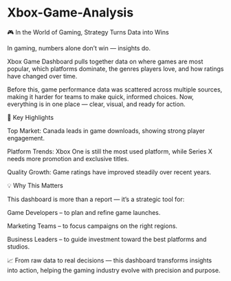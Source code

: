 # Xbox-Game-Analysis

🎮 In the World of Gaming, Strategy Turns Data into Wins

In gaming, numbers alone don’t win — insights do.

Xbox Game Dashboard pulls together data on where games are most popular, which platforms dominate, the genres players love, and how ratings have changed over time.

Before this, game performance data was scattered across multiple sources, making it harder for teams to make quick, informed choices. Now, everything is in one place — clear, visual, and ready for action.


📌 Key Highlights

Top Market: Canada leads in game downloads, showing strong player engagement.

Platform Trends: Xbox One is still the most used platform, while Series X needs more promotion and exclusive titles.

Quality Growth: Game ratings have improved steadily over recent years.


💡 Why This Matters

This dashboard is more than a report — it’s a strategic tool for:
 
Game Developers – to plan and refine game launches.

Marketing Teams – to focus campaigns on the right regions.

Business Leaders – to guide investment toward the best platforms and studios.

📈 From raw data to real decisions — this dashboard transforms insights into action, helping the gaming industry evolve with precision and purpose. 

